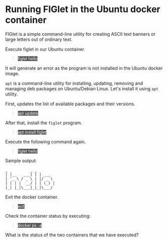 # Running FIGlet in the Ubuntu docker container

FIGlet is a simple command-line utility for creating ASCII text banners or large letters out of ordinary text.

Execute figlet in our Ubuntu container.

> <span align="left" style="color:#FFF;background:#555;font:Courier New; font-size: 90%;"> figlet hello </span>

It will generate an error as the program is not installed in the Ubuntu docker image.

`apt` is a command-line utility for installing, updating, removing and managing deb packages on Ubuntu/Debian Linux. Let's install it using `apt` utility. 

First, updates the list of available packages and their versions.

> <span align="left" style="color:#FFF;background:#555;font:Courier New; font-size: 90%;"> apt update </span>

After that, install the `figlet` program.

> <span align="left" style="color:#FFF;background:#555;font:Courier New; font-size: 90%;"> apt install figlet </span>

Execute the following command again.

> <span align="left" style="color:#FFF;background:#555;font:Courier New; font-size: 90%;"> figlet hello </span>

 Sample output:

 ```
 _          _ _       
| |__   ___| | | ___  
| '_ \ / _ \ | |/ _ \ 
| | | |  __/ | | (_) |
|_| |_|\___|_|_|\___/ 

```                  

Exit the docker container.

> <span align="left" style="color:#FFF;background:#555;font:Courier New; font-size: 90%;"> exit </span>

Check the container status by executing:

> <span align="left" style="color:#FFF;background:#555;font:Courier New; font-size: 90%;"> docker ps -a </span>

What is the status of the two containers that we have executed?

<br/>
